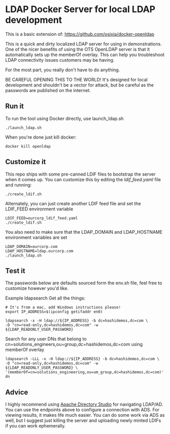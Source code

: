 # LDAP Docker Server for local LDAP development

This is a basic extension of: https://github.com/osixia/docker-openldap

This is a quick and dirty localized LDAP server for using in demonstrations. One of the nicer benefits of using the OTS OpenLDAP server is that it automatically sets up the memberOf overlay.   This can help you troubleshoot LDAP connectivity issues customers may be having.

For the most part, you really don't have to do anything.

BE CAREFUL OPENING THIS TO THE WORLD!  It's designed for local development and shouldn't be a vector for attack, but be careful as the passwords are published on the internet.   

## Run it
To run the tool using Docker directly, use launch_ldap.sh
```
./launch_ldap.sh
```

When you're done just kill docker:
```
docker kill openldap
```

## Customize it

This repo ships with some pre-canned LDIF files to bootstrap the server when it comes up.   You can customize this by editing the *ldif_feed.yaml* file and running:

```
./create_ldif.sh
```

Alternately, you can just create another LDIF feed file and set the LDIF_FEED environment variable

```
LDIF_FEED=ourcorp_ldif_feed.yaml
./create_ldif.sh
```

You also need to make sure that the LDAP_DOMAIN and LDAP_HOSTNAME environment variables are set
```
LDAP_DOMAIN=ourcorp.com
LDAP_HOSTNAME=ldap.ourcorp.com
./launch_ldap.sh
```

## Test it

The passwords below are defaults sourced form the env.sh file, feel free to customize however you'd like.  

Example ldapsearch
Get all the things:
```
# It's from a mac, add Windows instructions please!
export IP_ADDRESS=$(ipconfig getifaddr en0)

ldapsearch -x -H ldap://${IP_ADDRESS} -b dc=hashidemos,dc=com \
-D "cn=read-only,dc=hashidemos,dc=com" -w ${LDAP_READONLY_USER_PASSWORD}
```

Search for any user DNs that belong to cn=solutions_engineers,ou=group,dc=hashidemos,dc=com using memberOf overlay
```
ldapsearch -LLL -x -H ldap://${IP_ADDRESS} -b dc=hashidemos,dc=com \
-D "cn=read-only,dc=hashidemos,dc=com" -w ${LDAP_READONLY_USER_PASSWORD} \
'(memberOf=cn=solutions_engineering,ou=um_group,dc=hashidemos,dc=com)' dn
```

## Advice

I highly recommend using [Apache Directory Studio](https://directory.apache.org/studio/) for navigating LDAP/AD.   You can use the endpoints above to configure a connection with ADS.   For viewing results, it makes life much easier.   You can do some work via ADS as well, but I suggest just killing the server and uploading newly minted LDIFs if you can work ephemerally.
